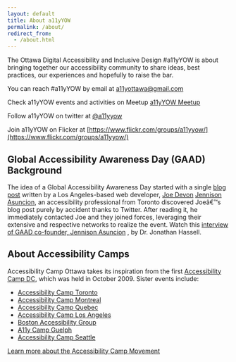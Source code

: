 ```yaml
---
layout: default
title: About a11yYOW
permalink: /about/
redirect_from:
  - /about.html
---
```

The Ottawa Digital Accessibility and Inclusive Design #a11yYOW is about bringing together our accessibility community to share ideas, best practices, our experiences and hopefully to raise the bar.

You can reach #a11yYOW by email at a11yottawa@gmail.com 

Check a11yYOW events and activities on Meetup [a11yYOW Meetup](https://www.meetup.com/a11yOttawa/)

Follow a11yYOW on twitter at [@a11yyow](https://twitter.com/a11yYOW)

Join a11yYOW on Flicker at [https://www.flickr.com/groups/a11yyow/](https://www.flickr.com/groups/a11yyow/)

## Global Accessibility Awareness Day (GAAD) Background

The idea of a Global Accessibility Awareness Day started with a single [blog post](http://mysqltalk.wordpress.com/2011/11/27/challenge-accessibility-know-how-needs-to-go-mainstream-with-developers-now/) 
written by a Los Angeles-based web developer, [Joe Devon](http://www.globalaccessibilityawarenessday.org/joe_devon.html)
[Jennison Asuncion](http://www.jennison.ca), an accessibility professional from Toronto discovered Joeâ€™s blog post purely by accident thanks to Twitter. After reading it, he immediately contacted Joe and they joined forces, leveraging their extensive and respective networks to realize the event.
Watch this [interview of GAAD co-founder, Jennison Asuncion](https://www.youtube.com/watch?v=_rDaw5_PzBU)
, by Dr. Jonathan Hassell.

## About Accessibility Camps

Accessibility Camp Ottawa takes its inspiration from the first [Accessibility Camp DC](http://www.accessibilitycampdc.org/), which was held in October 2009. Sister events include:
 
 - [Accessibility Camp Toronto](http://accessibilitycampto.org/)
 - [Accessibility Camp Montreal](http://a11ymtl.org/)
 - [Accessibility Camp Quebec](http://a11yqc.org/)
 - [Accessibility Camp Los Angeles](http://www.accessibilitycampla.org)
 - [Boston Accessibility Group](http://www.a11ybos.org)
 - [A11y Camp Guelph](http://www.accessibilitycamp.org)
 - [Accessibility Camp Seattle](https://a11ysea.org/)
 
[Learn more about the Accessibility Camp Movement](http://www.accessibilitycamp.org)


